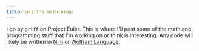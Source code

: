 ```yaml
---
title: griff's math blog!
---
```


I go by ``griff`` on Project Euler. This is where I'll post some of the math and programming stuff that I'm working on or think is interesting. Any code will likely be written in [Nim](https://nim-lang.org/) or [Wolfram Language](https://www.wolfram.com/language/).
